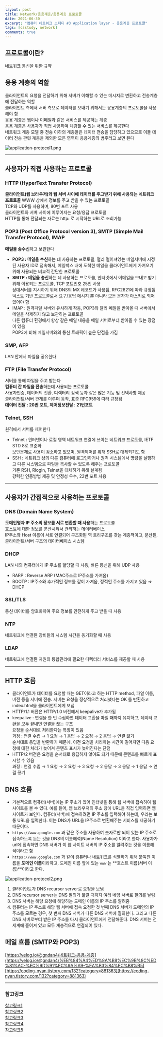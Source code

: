 ```yaml
---
layout: post
title: Network/응용계층/응용계층 프로토콜
date: 2021-06-30
excerpt: "컴퓨터 네트워크 스터디 #3 Application layer - 응용계층 프로토콜"
tags: [csstudy, network]
comments: true
---
```


## 프로토콜이란?
네트워크 통신을 위한 규약

## 응용 계층의 역할
클라이언트의 요청을 전달하기 위해 서버가 이해할 수 있는 메시지로 변환하고 전송계층에 전달하는 역할  
클라이언트 측에서 서버 측으로 데이터를 보내기 위해서는 응용계층의 프로토콜을 사용해야 함  
응용 계층은 웹이나 이메일과 같은 서비스를 제공하는 계층  
응용 계층은 사용자가 직접 사용하며 체감할 수 있는 서비스를 제공한다  
네트워크 계층 모델 중 전송 이하의 계층들은 데이터 전송을 담당하고 있으므로 이들 데이터 전송 관련 계층을 제외한 모든 영역이 응용계층의 범주라고 보면 된다  
<div style="width:100% !important; margin:0 auto">
<img src="/assets/img/application-protocol1.png" alt="application-protocol1.png">
</div>

---

## 사용자가 직접 사용하는 프로토콜
### HTTP (HyperText Transfer Protocol)
**클라이언트(웹 브라우저)와 웹 서버 사이에 데이터를 주고받기 위해 사용되는 네트워크 프로토콜**
WWW 상에서 정보를 주고 받을 수 있는 프로토콜  
TCP와 UDP를 사용하며, 80번 포트 사용  
클라이언트와 서버 사이에 이루어지는 요청/응답 프로토콜  
HTTP를 통해 전달되는 자료는 http: 로 시작하는 URL로 조회가능  

### POP3 (Post Office Protocol version 3), SMTP (Simple Mail Transfer Protocol), IMAP
**메일을 송수신**하고 보관한다  
- **POP3 : 메일을 수신**하는 데 사용하는 프로토콜, 멀리 떨어져있는 메일서버에 지정된 사용자 ID로 접속해서, 메일박스 내에 도착한 메일을 클라이언트에게 가져오기 위해 사용되는 비교적 간단한 프로토콜
- **SMTP : 메일을 송신**하는 데 사용하는 프로토콜, 인터넷에서 이메일을 보내고 받기 위해 이용되는 프로토콜, TCP 포트번호 25번 사용  
  상대서버를 지시하기 위해 DNS의 MX 레코드가 사용됨, RFC2821에 따라 규정됨  
  텍스트 기반 프로토콜로서 요구/응답 메시지 뿐 아니라 모든 문자가 아스키로 되어 있어야 함  
- IMAP : 원격파일 서버와 유사하게 작동, POP3와 달리 메일을 받아올 때 서버에서 메일을 삭제하지 않고 보관하는 프로토콜  
  다른 컴퓨터 환경에서 항상 같은 메일 내용을 메일 서버로부터 받아올 수 있는 장점이 있음  
  POP3에 비해 메일서버와의 통신 트래픽이 높은 단점을 가짐  

### SMP, AFP
LAN 안에서 파일을 공유한다

### FTP (File Transfer Protocol)
서버를 통해 파일을 주고 받는다  
**컴퓨터 간 파일을 전송**하는데 사용되는 프로토콜  
사용자인증, 데이터의 전환, 디렉터리 검색 등과 같은 많은 기능 및 선택사항 제공  
클라이언트/서버 관계를 이루며 동작, 표준 RFC959에 따라 규정됨  
**데이터 전달 : 20번 포트, 제어정보전달 : 21번포트**

### Telnet, SSH
원격에서 서버를 제어한다  
- Telnet : 인터넷이나 로컬 영역 네트워크 연결에 쓰이는 네트워크 프로토콜, IETF STD 8로 표준화  
  보안문제로 사용이 감소하고 있으며, 원격제어를 위해 SSH로 대체되기도 함
- SSH : 네트워크 상의 다른 컴퓨터에 로그인하거나 원격 시스템에서 명령을 실행하고 다른 시스템으로 파일을 복사할 수 있도록 해주는 프로토콜  
  기존 RSH, Rlogin, Telnet을 대체하기 위해 설계됨  
  강력한 인증방법 제공 및 안정성 우수, 22번 포트 사용

---

## 사용자가 간접적으로 사용하는 프로토콜
### DNS (Domain Name System)
**도메인명과 IP 주소의 정보를 서로 변환할 때 사용**하는 프로토콜  
호스트에 대한 정보를 분산시켜서 관리하는 데이터베이스  
IP주소와 Host 이름이 서로 연결되어 구조화된 역 트리구조를 갖는 계층적이고, 분산된, 클라이언트/서버 구조의 데이터베이스 시스템

### DHCP
LAN 내의 컴퓨터에게 IP 주소를 할당할 때 사용, 빠른 통신을 위해 UDP 사용  
- RARP : Reverse ARP (MAC주소로 IP주소를 가져옴)  
- BOOTP : IP주소와 추가적인 정보를 같이 가져옴, 정적인 주소를 가지고 있음
  ⇒ DHCP

### SSL/TLS
통신 데이터를 암호화하여 주요 정보를 안전하게 주고 받을 때 사용

### NTP
네트워크에 연결된 장비들의 시스템 시간을 동기화할 때 사용

### LDAP
네트워크에 연결된 자원의 통합관리에 필요한 디렉터리 서비스를 제공할 때 사용

---

## HTTP 흐름
- 클라이언트가 데이터를 요청할 때는 GET이라고 하는 HTTP method, 파일 이름, 버전 등을 서버에 전송. 서버는 요청을 정상적으로 처리했다는 OK 를 반환하고 index.html을 클라이언트에게 보냄
- HTTP/1.1 버전은 HTTP/1.0 버전에서 keepalive가 추가됨
- keepalive : 연결을 한 번 수립하면 데이터 교환을 마칠 때까지 유지하고, 데이터 교환을 모두 끝내면 연결을 끊는 구조  
  요청을 순서대로 처리한다는 특징이 있음  
  과정 : 연결 수립 → 1 요청 → 1 응답 → 2 요청 → 2 응답 → 연결 끊기  
  순서대로 응답을 반환하기 때문에, 이전 요청을 처리하는 시간이 길어지면 다음 요청에 대한 처리가 늦어져 콘텐츠 표시가 늦어진다는 단점  
- HTTP/2 버전은 요청을 순서대로 응답하지 않아도 되기 때문에 콘텐츠를 빠르게 표시할 수 있음  
  과정 : 연결 수립 → 1 요청 → 2 요청 → 3 요청 → 2 응답 → 3 응답 → 1 응답 → 연결 끊기

## DNS 흐름
- 기본적으로 컴퓨터(서버)에는 IP 주소가 있어 인터넷을 통해 웹 서버에 접속하여 웹 사이트를 볼 수 있다. 예를 들어, 웹 브라우저의 주소 창에 URL을 직접 입력하면 웹 사이트가 보인다. 컴퓨터(서버)에 접속하려면 IP 주소를 입력해야 하는데, 우리는 보통 URL을 입력한다. 이는 DNS가 URL을 IP주소로 변환해주는 서비스를 제공하기 때문이다.
- `https://www.google.com` 과 같은 주소를 사용하여 숫자로만 되어 있는 IP 주소로 접속하도록 돕는 것을 DNS의 이름해석(Name Resolution) 이라고 한다. 사용자가 url에 접속하면 DNS 서버가 이 웹 사이트 서버의 IP 주소를 알려주는 것을 이름해석이라고 함
- `https://www.google.com` 과 같이 컴퓨터나 네트워크를 식별하기 위해 붙여진 이름을 **도메인 이름**이라하고, 도메인 이름 앞에 있는 `www` 는 **호스트 이름(서버 이름)**이라고 한다.

<div style="width:100% !important; margin:0 auto">
<img src="/assets/img/application-protocol2.png" alt="application-protocol2.png">
</div>
   
1. 클라이언트가 DNS recursor server로 요청을 보냄
2. DNS recursor server는 DNS 질의가 풀릴 때까지 여러 네임 서버로 질의를 날림
3. DNS 서버는 해당 요청에 해당하는 도메인 이름의 IP 주소를 알려줌
4. 컴퓨터는 IP 주소로 해당 웹 서버에 접속
   요청한 첫 번째 DNS 서버가 도메인의 IP 주소를 모르는 경우, 첫 번째 DNS 서버가 다른 DNS 서버에 질의한다. 그리고 다른 DNS 서버로부터 받은 IP 주소를 다시 클라이언트에게 전달해준다.
   DNS 서버는 전 세계에 흩어져 있고 모두 계층적으로 연결되어 있다.

## 메일 흐름 (SMTP와 POP3)
[https://velog.io/@gndan4/네트워크-응용-계층](https://velog.io/@gndan4/%EB%84%A4%ED%8A%B8%EC%9B%8C%ED%81%AC-%EC%9D%91%EC%9A%A9-%EA%B3%84%EC%B8%B5)
[https://coding-nyan.tistory.com/132?category=881363](https://coding-nyan.tistory.com/132?category=881363)

---

### 참고링크
[참고링크1](https://yoeubi.github.io/network/Frontend-TCP-IP-2)  
[참고링크2](https://math-coding.tistory.com/144)  
[참고링크3](http://www.jidum.com/jidums/view.do?jidumId=415)  
[참고링크4](http://tech.kobeta.com/wp-content/uploads/2016/10/22619.pdf)  
[참고링크5](https://velog.io/@gndan4/%EB%84%A4%ED%8A%B8%EC%9B%8C%ED%81%AC-%EC%9D%91%EC%9A%A9-%EA%B3%84%EC%B8%B5)
